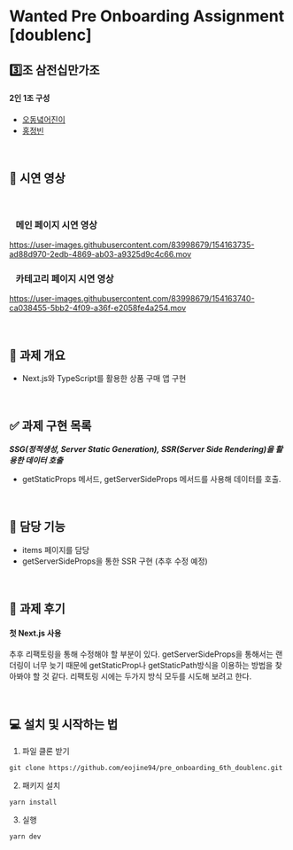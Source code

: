 # Wanted Pre Onboarding Assignment [doublenc]

## 3️⃣조 삼전십만가조

#### 2인 1조 구성

- [오동녘어진이](https://github.com/eojine94)
- [홍정빈](https://github.com/tohjbin2)

<br>

## 🚀 시연 영상

<br>

### &nbsp;&nbsp;&nbsp;메인 페이지 시연 영상
https://user-images.githubusercontent.com/83998679/154163735-ad88d970-2edb-4869-ab03-a9325d9c4c66.mov

### &nbsp;&nbsp;&nbsp;카테고리 페이지 시연 영상
https://user-images.githubusercontent.com/83998679/154163740-ca038455-5bb2-4f09-a36f-e2058fe4a254.mov

<br>

## 🥑 과제 개요

- Next.js와 TypeScript를 활용한 상품 구매 앱 구현

<br>

## ✅ 과제 구현 목록

**_SSG(정적생성, Server Static Generation), SSR(Server Side Rendering)을 활용한 데이터 호출_**

- getStaticProps 메서드, getServerSideProps 메서드를 사용해 데이터를 호출.

<br>

## 🤚 담당 기능

- items 페이지를 담당
- getServerSideProps을 통한 SSR 구현 (추후 수정 예정)

<br>

## 💬 과제 후기

#### 첫 Next.js 사용
추후 리팩토링을 통해 수정해야 할 부분이 있다.
getServerSideProps을 통해서는 랜더링이 너무 늦기 때문에 getStaticProp나 getStaticPath방식을 이용하는 방법을 찾아봐야 할 것 같다. 리팩토링 시에는 두가지 방식 모두를 시도해 보려고 한다.

<br>

## 💻 설치 및 시작하는 법

1. 파일 클론 받기

```
git clone https://github.com/eojine94/pre_onboarding_6th_doublenc.git
```

2. 패키지 설치

```
yarn install
```

3. 실행

```
yarn dev
```
